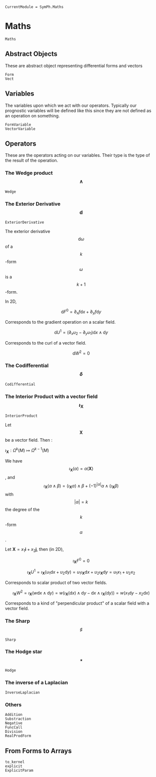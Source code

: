 ```@meta
CurrentModule = SymPh.Maths
```
# Maths
```@docs
Maths
```

## Abstract Objects

These are abstract object representing differential forms and vectors

```@docs
Form
Vect
```

## Variables

The variables upon which we act with our operators. Typically our prognostic variables will be defined like this since they are not defined as an operation on something.

```@docs
FormVariable
VectorVariable
```

## Operators

These are the operators acting on our variables. Their type is the type of the result of the operation.

### The Wedge product $$\wedge$$
```@docs
Wedge
```

### The Exterior Derivative $$\mathrm{d}$$
```@docs
ExteriorDerivative
```

The exterior derivative $$\mathrm{d}\omega$$ of a $$k$$-form $$\omega$$ is a $$k+1$$-form.

In 2D, 

$$\mathrm{d}F^0 = \partial_x f \mathrm{d} x+\partial_y f \mathrm{d} y$$

Corresponds to the gradient operation on a scalar field.

$$\mathrm{d}U^1 = (\partial_x u_2-\partial_y u_1) \mathrm{d} x \wedge \mathrm{d} y$$

Corresponds to the curl of a vector field.

$$\mathrm{d} W^2 = 0$$

### The Codifferential $$\delta$$
```@docs
Codifferential
```

### The Interior Product with a vector field $$\iota_\mathbf{X}$$
```@docs
InteriorProduct
```

Let $$\mathbf{X}$$ be a vector field. Then :

$\iota_\mathbf{X} : \Omega^k (M) \mapsto \Omega^{k-1} (M)$

We have $$\iota_\mathbf{X} (\alpha)= \alpha (\mathbf{X})$$, and $$\iota_\mathbf{X} ( \alpha \wedge \beta) = ( \iota_\mathbf{X}  \alpha) \wedge  \beta + (-1)^{|\alpha|}  \alpha \wedge ( \iota_\mathbf{X} \beta )$$ with $$|\alpha|=k$$ the degree of the $$k$$-form $$\alpha$$.


Let $\mathbf{X}=x_1 \mathbf{i} + x_2 \mathbf{j}$, then (in 2D),

$$\iota_\mathbf{X} F^0 = 0$$

$$\iota_\mathbf{X} U^1 = \iota_\mathbf{X}(u_1 \mathrm{d} x+u_2 \mathrm{d} y)=u_1 \iota_\mathbf{X} \mathrm{d} x+u_2 \iota_\mathbf{X} \mathrm{d} y = u_1x_1+u_2 x_2$$

Corresponds to scalar product of two vector fields.

$$\iota_\mathbf{X} W^2 = \iota_\mathbf{X}(w \mathrm{d} x \wedge \mathrm{d} y) = w( \iota_\mathbf{X}( \mathrm{d} x) \wedge \mathrm{d} y - \mathrm{d} x \wedge \iota_\mathbf{X}( \mathrm{d}  y)) = w(x_1 \mathrm{d}  y-x_2 \mathrm{d}  x)$$

Corresponds to a kind of "perpendicular product" of a scalar field with a vector field.

### The Sharp $$\sharp$$
```@docs
Sharp
```

### The Hodge star $$\star$$
```@docs
Hodge
```

### The inverse of a Laplacian
```@docs
InverseLaplacian
```

### Others

```@docs
Addition
Substraction
Negative
FuncCall
Division
RealProdForm
```

## From Forms to Arrays
```@docs
to_kernel
explicit
ExplicitParam
```